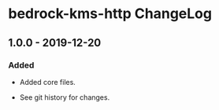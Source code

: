 # bedrock-kms-http ChangeLog

## 1.0.0 - 2019-12-20

### Added
- Added core files.

- See git history for changes.
